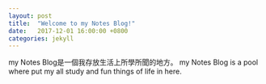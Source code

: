 ```yaml
---
layout: post
title:  "Welcome to my Notes Blog!"
date:   2017-12-01 16:00:00 +0800
categories: jekyll
---
```

my Notes Blog是一個我存放生活上所學所聞的地方。
my Notes Blog is a pool where put my all study and fun things of life in here.

